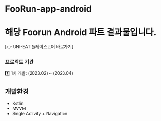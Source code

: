 # FooRun-app-android

# 해당 Foorun Android 파트 결과물입니다.

[👉 UNI-EAT 플레이스토어 바로가기] 

### 프로젝트 기간
 
 1️⃣ 1차 개발: (2023.02) ~ (2023.04) <br>
 
 
## 개발환경

- Kotlin
- MVVM
- Single Activity + Navigation


